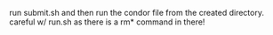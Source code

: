 run submit.sh and then run the condor file from the created directory.
careful w/ run.sh as there is a rm* command in there!
